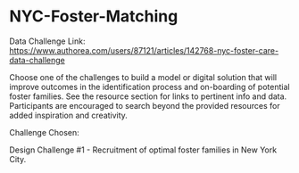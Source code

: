 # NYC-Foster-Matching


Data Challenge Link: https://www.authorea.com/users/87121/articles/142768-nyc-foster-care-data-challenge


Choose one of the challenges to build a model or digital solution that will improve outcomes in the identification process and on-boarding of potential foster families. See the resource section for links to pertinent info and data. Participants are encouraged to search beyond the provided resources for added inspiration and creativity.


Challenge Chosen:

Design Challenge #1  - Recruitment of optimal foster families in New York City.
